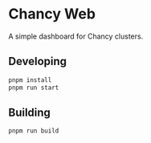 # Chancy Web

A simple dashboard for Chancy clusters.

## Developing

```bash
pnpm install
pnpm run start
```

## Building

```bash
pnpm run build
```

